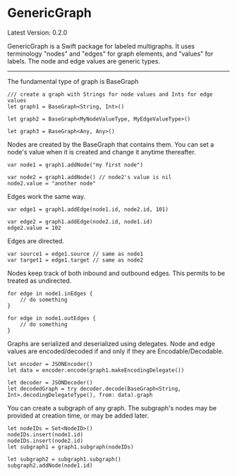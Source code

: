 # GenericGraph

Latest Version: 0.2.0

GenericGraph is a Swift package for labeled multigraphs.
It uses terminology "nodes" and "edges" for graph elements, and "values" for labels.
The node and edge values are generic types.

----

The fundamental type of graph is BaseGraph

```
/// create a graph with Strings for node values and Ints for edge values
let graph1 = BaseGraph<String, Int>()

let graph2 = BaseGraph<MyNodeValueType, MyEdgeValueType>()

let graph3 = BaseGraph<Any, Any>()
```

Nodes are created by the BaseGraph that contains them.
You can set a node's value when it is created and change it anytime thereafter.

```
var node1 = graph1.addNode("my first node")

var node2 = graph1.addNode() // node2's value is nil
node2.value = "another node"
```

Edges work the same way.

```
var edge1 = graph1.addEdge(node1.id, node2.id, 101)

var edge2 = graph1.addEdge(node2.id, node1.id) 
edge2.value = 102
```

Edges are directed.

```
var source1 = edge1.source // same as node1
var target1 = edge1.target // same as node2
```

Nodes keep track of both inbound and outbound edges.
This permits to be treated as undirected.

```
for edge in node1.inEdges {
    // do something 
}

for edge in node1.outEdges {
    // do something 
}
```

Graphs are serialized and deserialized using delegates.
Node and edge values are encoded/decoded if and only if they are Encodable/Decodable.

```
let encoder = JSONEncoder()
let data = encoder.encode(graph1.makeEncodingDelegate())

let decoder = JSONDecoder()
let decodedGraph = try decoder.decode(BaseGraph<String, Int>.decodingDelegateType(), from: data).graph
```

You can create a subgraph of any graph.
The subgraph's nodes may be provided at creation time, or may be added later.

```
let nodeIDs = Set<NodeID>()
nodeIDs.insert(node1.id)
nodeIDs.insert(node2.id)
let subgraph1 = graph1.subgraph(nodeIDs)

let subgraph2 = subgraph1.subgraph()
subgraph2.addNode(node1.id)
```

